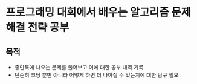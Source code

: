 # 프로그래밍 대회에서 배우는 알고리즘 문제해결 전략 공부
## 목적
- 종만북에 나오는 문제를 풀어보고 이에 대한 공부 내역 기록
- 단순히 코딩 뿐만 아니라 어떻게 하면 더 나아질 수 있는지에 대한 탐구 필요
